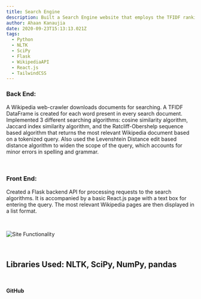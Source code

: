 ```yaml
---
title: Search Engine
description: Built a Search Engine website that employs the TFIDF ranking algorithm.
author: Ahaan Kanaujia
date: 2020-09-23T15:13:13.021Z
tags:
  - Python
  - NLTK
  - SciPy
  - Flask
  - WikipediaAPI
  - React.js
  - TailwindCSS
---
```

### Back End:

A Wikipedia web-crawler downloads documents for searching. A TFIDF DataFrame is created for each word present in every search document. Implemented 3 different searching algorithms: cosine similarity algorithm, Jaccard index similarity algorithm, and the Ratcliff-Obershelp sequence based algorithm that returns the most relevant Wikipedia document based on a tokenized query. Also used the Levenshtein Distance edit based distance algorithm to widen the scope of the query, which accounts for minor errors in spelling and grammar.

<br>

### Front End:

Created a Flask backend API for processing requests to the search algorithms. It is accompanied by a basic React.js page with a text box for entering the query. The most relevant Wikipedia pages are then displayed in a list format. 

<br>

![Site Functionality](/static/img/searchengine.png "Site Functionality")

<br>

## Libraries Used: NLTK, SciPy, NumPy, pandas

<br>

**GitHub**